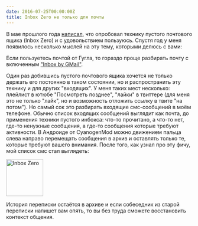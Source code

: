 ```yaml
---
date: 2016-07-25T00:00:00Z
title: Inbox Zero не только для почты
---
```


В мае прошлого года [написал](/blog/2015/05/27/lifehacks.html), что опробовал
технику пустого почтового ящика (Inbox Zero) и с удовольствием пользуюсь. Спустя
год у меня появилось несколько мыслей на эту тему, которыми делюсь с вами:

Если пользуетесь почтой от Гугла, то гораздо проще разбирать почту с включенным
["Inbox by GMail"](https://www.google.com/inbox/).

Один раз добившись пустого почтового ящика хочется не только держать его
постоянно в таком состоянии, но и распространить эту технику и для других
"входящих". У меня таких мест несколько: плейлист в ютюбе "Посмотреть позднее",
"лайки" в твиттере (для меня это не только "лайк", но и возможность отложить
ссылку в твите "на потом"). Но самый сок это разбирать входящие смс-сообщений в
моём телефоне.  Обычно список входящих сообщений выглядит как почта, до
применения техники пустого инбокса: что-то прочитано, а что-то нет, где-то
ненужные сообщения, а где-то сообщения которые требуют активности.  В Андроиде
от CyanogenMod можно движением пальца слева направо перемещать сообщения в архив
и оставлять только те, которые требуют вашего внимания. После того, как узнал
про эту фичу, мой список смс стал выглядеть:

<img src="/images/sms-inbox.png" height="100" alt="Inbox Zero">

История переписки остаётся в архиве и если собеседник из старой переписки
напишет вам опять, то вы без труда сможете восстановить контекст общения.
